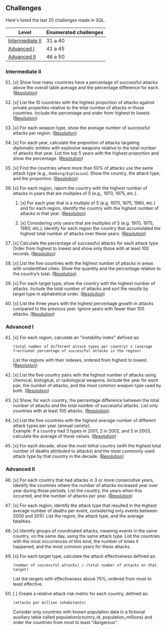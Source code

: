 ## Challenges
Here's listed the last 20 challenges made in SQL.

| Level | Enumerated challenges |
|-|-|
| [Intermediate II](#intermediate-ii) | 31 a 40 |
| [Advanced I](#advanced-i) | 41 a 45 |
| [Advanced II](#advanced-ii) | 46 a 50 |

### Intermediate II
31. [x] Show how many countries have a percentage of successful attacks above the overall table average and the percentage difference for each. ([Resolution](/sql/eng/questao_31.sql))

32. [x] List the 10 countries with the highest proportion of attacks against private properties relative to the total number of attacks in those countries. Include the percentage and order from highest to lowest. ([Resolution](/sql/eng/questao_32.sql))

33. [x] For each weapon type, show the average number of successful attacks per region. ([Resolution](/sql/eng/questao_33.sql))

34. [x] For each year, calculate the proportion of attacks targeting diplomatic entities with explosive weapons relative to the total number of attacks that year. List the top 5 years with the highest proportion and show the percentage. ([Resolution](/sql/eng/questao_34.sql))

35. [x] Find the countries where more than 50% of attacks use the same attack type (e.g., `Bombing/Explosion`). Show the country, the attack type, and the proportion. ([Resolution](/sql/eng/questao_35.sql))

36. [x] For each region, report the country with the highest number of attacks in years that are multiples of 5 (e.g., 1970, 1975, etc.).
    1. [x] For each year that is a multiple of 5 (e.g. 1970, 1975, 1980, etc.) and for each region, identify the country with the highest number of attacks in that year. ([Resolution](/sql/eng/questao_36.1.sql))

    2. [x] Considering only years that are multiples of 5 (e.g. 1970, 1975, 1980, etc.), identify for each region the country that accumulated the highest total number of attacks over these years. ([Resolution](/sql/eng/questao_36.2.sql))

37. [x] Calculate the percentage of successful attacks for each attack type. Order from highest to lowest and show only those with at least 100 records. ([Resolution](/sql/eng/questao_37.sql))

38. [x] List the five countries with the highest number of attacks in areas with unidentified cities. Show the quantity and the percentage relative to the country’s total. ([Resolution](/sql/eng/questao_38.sql))

39. [x] For each target type, show the country with the highest number of attacks. Include the total number of attacks and sort the results by target type in alphabetical order. ([Resolution](/sql/eng/questao_39.sql))

40. [x] List the three years with the highest percentage growth in attacks compared to the previous year. Ignore years with fewer than 100 attacks. ([Resolution](/sql/eng/questao_40.sql))

### Advanced I
41. [x] For each region, calculate an "instability index" defined as:
    ```
    (total number of different attack types per country) x (average fractional percentage of successful attacks in the region)
    ```
    List the regions with their indexes, ordered from highest to lowest. ([Resolution](/sql/eng/questao_41.sql))

42. [x] List the five country pairs with the highest number of attacks using chemical, biological, or radiological weapons. Include the year for each pair, the number of attacks, and the most common weapon type used by both. ([Resolution](/sql/eng/questao_42.sql))

43. [x] Show, for each country, the percentage difference between the total number of attacks and the total number of successful attacks. List only countries with at least 100 attacks. ([Resolution](/sql/eng/questao_43.sql))

44. [x] List the five countries with the highest average number of different attack types per year (annual variety).  
    Example: If a country had 3 types in 2001, 2 in 2002, and 5 in 2003, calculate the average of these values. ([Resolution](/sql/eng/questao_44.sql))

45. [x] For each decade, show the most lethal country (with the highest total number of deaths attributed to attacks) and the most commonly used attack type by that country in the decade. ([Resolution](/sql/eng/questao_45.sql))

### Advanced II
46. [x] For each country that had attacks in 3 or more consecutive years, identify the countries where the number of attacks increased year over year during those periods. List the country, the years when this occurred, and the number of attacks per year. ([Resolution](/sql/eng/questao_46.sql))

47. [x] For each region, identify the attack type that resulted in the highest average number of deaths per event, considering only events between 2000 and 2010. List the region, the attack type, and the average fatalities.

48. [x] Identify groups of coordinated attacks, meaning events in the same country, on the same day, using the same attack type. List the countries with the most occurrences of this kind, the number of times it happened, and the most common years for these attacks.

49. [x] For each target type, calculate the attack effectiveness defined as:
    ```
    (number of successful attacks) / (total number of attacks on that target)
    ```
    List the targets with effectiveness above 75%, ordered from most to least effective.

50. [ ] Create a relative attack risk metric for each country, defined as:
    ```
    (attacks per million inhabitants)
    ```
    Consider only countries with known population data in a fictional auxiliary table called population(country_id, population_millions) and order the countries from most to least "dangerous".
